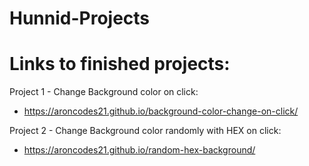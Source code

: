 # Hunnid-Projects

# Links to finished projects:

Project 1 - Change Background color on click:
  - https://aroncodes21.github.io/background-color-change-on-click/


Project 2 - Change Background color randomly with HEX on click:
  - https://aroncodes21.github.io/random-hex-background/
